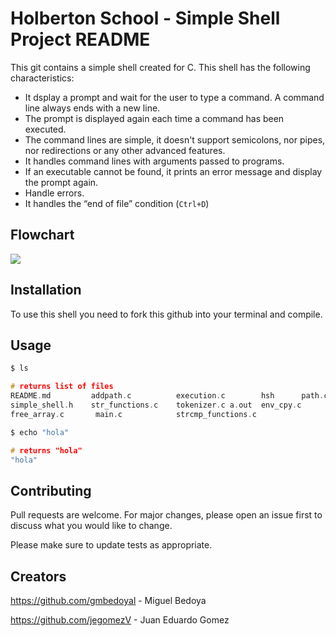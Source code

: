 # Holberton School - Simple Shell Project README


This git contains a simple shell created for C. This shell has the following characteristics:

-   It dsplay a prompt and wait for the user to type a command. A command line always ends with a new line.
-   The prompt is displayed again each time a command has been executed.
-   The command lines are simple, it doesn't support semicolons, nor pipes, nor redirections or any other advanced features.
-   It handles command lines with arguments passed to programs.
-   If an executable cannot be found, it prints an error message and display the prompt again.
-   Handle errors.
-   It handles the “end of file” condition (`Ctrl+D`)

## Flowchart

<img src= "https://imgur.com/a/j8h2yHM">

## Installation

To use this shell you need to fork this github into your terminal and compile.


## Usage

```c
$ ls

# returns list of files
README.md         addpath.c          execution.c        hsh      path.c
simple_shell.h    str_functions.c    tokenizer.c a.out  env_cpy.c
free_array.c       main.c            strcmp_functions.c

$ echo "hola"

# returns "hola"
"hola"
```

## Contributing

Pull requests are welcome. For major changes, please open an issue first
to discuss what you would like to change.

Please make sure to update tests as appropriate.

## Creators

https://github.com/gmbedoyal - Miguel Bedoya

https://github.com/jegomezV - Juan Eduardo Gomez

